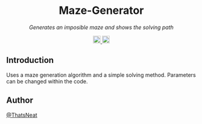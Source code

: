 <h1 align="center">
    <a style"font-size:large;">Maze-Generator</a>
</h1>

<p align="center">
  <i align="center">Generates an imposible maze and shows the solving path</i>
</p>

<div align="center">
  <a href="https://opensource.org/license/mit/">
    <img src="https://img.shields.io/badge/Licence-MIT-blue" alt="continuous integration" style="height: 20px;">
  </a>
  <a>
    <img src="https://img.shields.io/badge/Version-v0.0-orange" alt="continuous integration" style="height: 20px;">
  </a>
</div>





## Introduction

Uses a maze generation algorithm and a simple solving method. Parameters can be changed within the code.



## Author
[@ThatsNeat](https://github.com/Thats-Neat)

